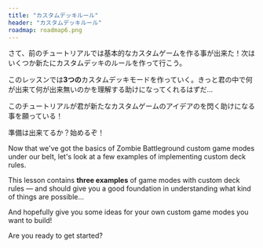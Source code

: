 ```yaml
---
title: "カスタムデッキルール"
header: "カスタムデッキルール"
roadmap: roadmap6.png
---
```

さて、前のチュートリアルでは基本的なカスタムゲームを作る事が出来た！次はいくつか新たにカスタムデッキのルールを作って行こう。

このレッスンでは**3つの**カスタムデッキモードを作っていく。きっと君の中で何が出来て何が出来無いのかを理解する助けになってくれるはずだ...

このチュートリアルが君が新たなカスタムゲームのアイデアのを閃く助けになる事を願っている！

準備は出来てるか？始めるぞ！

Now that we've got the basics of Zombie Battleground custom game modes under our belt, let's look at a few examples of implementing custom deck rules.

This lesson contains **three examples** of game modes with custom deck rules — and should give you a good foundation in understanding what kind of things are possible... 

And hopefully give you some ideas for your own custom game modes you want to build!

Are you ready to get started?
